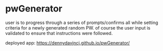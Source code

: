 # pwGenerator
user is to progress through a series of prompts/confirms all while setting criteria for a newly generated random PW. of course the user input is validated to ensure that instructions were followed.

deployed app: https://dennydavjncj.github.io/pwGenerator/
